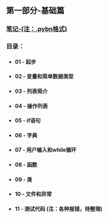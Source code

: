 ## 第一部分-基础篇

### [笔记-(注：.pybn格式)](https://github.com/anliux/Python_Crash_Course/blob/master/PartI_Basics/A_Basics_Note.ipynb)

### 目录：

* #### 01 - 起步
* #### 02 - 变量和简单数据类型
* #### 03 - 列表简介
* #### 04 - 操作列表
* #### 05 - if语句
* #### 06 - 字典
* #### 07 - 用户输入和while循环
* #### 08 - 函数
* #### 09 - 类
* #### 10 - 文件和异常
* #### 11 - 测试代码  (注：各种报错，待整理)
